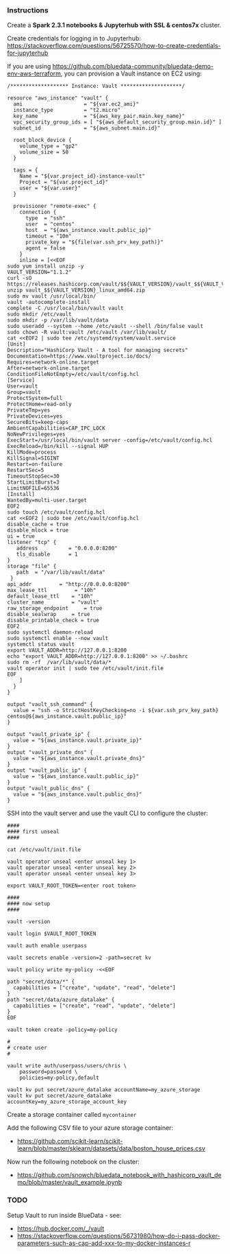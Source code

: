 ### Instructions

Create a **Spark 2.3.1 notebooks & Jupyterhub with SSL & centos7x** cluster.

Create credentials for logging in to Jupyterhub: https://stackoverflow.com/questions/56725570/how-to-create-credentials-for-jupyterhub

If you are using https://github.com/bluedata-community/bluedata-demo-env-aws-terraform, you can provision a Vault instance on EC2 using:

```
/******************* Instance: Vault ********************/

resource "aws_instance" "vault" {
  ami                    = "${var.ec2_ami}"
  instance_type          = "t2.micro"
  key_name               = "${aws_key_pair.main.key_name}"
  vpc_security_group_ids = [ "${aws_default_security_group.main.id}" ]
  subnet_id              = "${aws_subnet.main.id}"

  root_block_device {
    volume_type = "gp2"
    volume_size = 50
  }

  tags = {
    Name = "${var.project_id}-instance-vault"
    Project = "${var.project_id}"
    user = "${var.user}"
  }

  provisioner "remote-exec" {
    connection {
      type  = "ssh"
      user  = "centos"
      host  = "${aws_instance.vault.public_ip}"
      timeout = "10m"
      private_key = "${file(var.ssh_prv_key_path)}"
      agent = false
    }
    inline = [<<EOF
sudo yum install unzip -y
VAULT_VERSION="1.1.2"
curl -sO https://releases.hashicorp.com/vault/$${VAULT_VERSION}/vault_$${VAULT_VERSION}_linux_amd64.zip
unzip vault_$${VAULT_VERSION}_linux_amd64.zip
sudo mv vault /usr/local/bin/
vault -autocomplete-install
complete -C /usr/local/bin/vault vault
sudo mkdir /etc/vault
sudo mkdir -p /var/lib/vault/data
sudo useradd --system --home /etc/vault --shell /bin/false vault
sudo chown -R vault:vault /etc/vault /var/lib/vault/
cat <<EOF2 | sudo tee /etc/systemd/system/vault.service
[Unit]
Description="HashiCorp Vault - A tool for managing secrets"
Documentation=https://www.vaultproject.io/docs/
Requires=network-online.target
After=network-online.target
ConditionFileNotEmpty=/etc/vault/config.hcl
[Service]
User=vault
Group=vault
ProtectSystem=full
ProtectHome=read-only
PrivateTmp=yes
PrivateDevices=yes
SecureBits=keep-caps
AmbientCapabilities=CAP_IPC_LOCK
NoNewPrivileges=yes
ExecStart=/usr/local/bin/vault server -config=/etc/vault/config.hcl
ExecReload=/bin/kill --signal HUP 
KillMode=process
KillSignal=SIGINT
Restart=on-failure
RestartSec=5
TimeoutStopSec=30
StartLimitBurst=3
LimitNOFILE=65536
[Install]
WantedBy=multi-user.target
EOF2
sudo touch /etc/vault/config.hcl
cat <<EOF2 | sudo tee /etc/vault/config.hcl
disable_cache = true
disable_mlock = true
ui = true
listener "tcp" {
   address          = "0.0.0.0:8200"
   tls_disable      = 1
}
storage "file" {
   path  = "/var/lib/vault/data"
 }
api_addr         = "http://0.0.0.0:8200"
max_lease_ttl         = "10h"
default_lease_ttl    = "10h"
cluster_name         = "vault"
raw_storage_endpoint     = true
disable_sealwrap     = true
disable_printable_check = true
EOF2
sudo systemctl daemon-reload
sudo systemctl enable --now vault
systemctl status vault
export VAULT_ADDR=http://127.0.0.1:8200
echo "export VAULT_ADDR=http://127.0.0.1:8200" >> ~/.bashrc
sudo rm -rf  /var/lib/vault/data/*
vault operator init | sudo tee /etc/vault/init.file
EOF
  	]
  }
}

output "vault_ssh_command" {
  value = "ssh -o StrictHostKeyChecking=no -i ${var.ssh_prv_key_path} centos@${aws_instance.vault.public_ip}"
}

output "vault_private_ip" {
  value = "${aws_instance.vault.private_ip}"
}
output "vault_private_dns" {
  value = "${aws_instance.vault.private_dns}"
}
output "vault_public_ip" {
  value = "${aws_instance.vault.public_ip}"
}
output "vault_public_dns" {
  value = "${aws_instance.vault.public_dns}"
}
```

SSH into the vault server and use the vault CLI to configure the cluster:

```
####
#### first unseal
####

cat /etc/vault/init.file

vault operator unseal <enter unseal key 1>
vault operator unseal <enter unseal key 2>
vault operator unseal <enter unseal key 3>

export VAULT_ROOT_TOKEN=<enter root token>

####
#### now setup
####

vault -version

vault login $VAULT_ROOT_TOKEN

vault auth enable userpass

vault secrets enable -version=2 -path=secret kv

vault policy write my-policy -<<EOF

path "secret/data/*" {
  capabilities = ["create", "update", "read", "delete"]
}
path "secret/data/azure_datalake" {
  capabilities = ["create", "read", "update", "delete"]
}
EOF

vault token create -policy=my-policy

#
# create user
#

vault write auth/userpass/users/chris \
    password=password \
    policies=my-policy,default
    
vault kv put secret/azure_datalake accountName=my_azure_storage
vault kv put secret/azure_datalake accountKey=my_azure_storage_account_key
```

Create a storage container called `mycontainer`

Add the following CSV file to your azure storage container: 

- https://github.com/scikit-learn/scikit-learn/blob/master/sklearn/datasets/data/boston_house_prices.csv

Now run the following notebook on the cluster:

- https://github.com/snowch/bluedata_notebook_with_hashicorp_vault_demo/blob/master/vault_example.ipynb

### TODO

Setup Vault to run inside BlueData - see:

 - https://hub.docker.com/_/vault
 - https://stackoverflow.com/questions/56731980/how-do-i-pass-docker-parameters-such-as-cap-add-xxx-to-my-docker-instances-r
